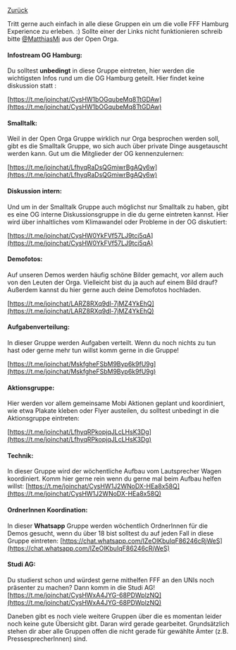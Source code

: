[Zurück](../README.md)

Tritt gerne auch einfach in alle diese Gruppen ein um die volle FFF Hamburg Experience zu erleben. :)
Sollte einer der Links nicht funktionieren schreib bitte [@MatthiasMi](https://t.me/MatthiasMi) aus der Open Orga. 

#### Infostream OG Hamburg:
Du solltest **unbedingt** in diese Gruppe eintreten, hier werden die wichtigsten Infos rund um die OG Hamburg geteilt. Hier findet keine diskussion statt :

[https://t.me/joinchat/CysHW1bOGqubeMq8TtGDAw](https://t.me/joinchat/CysHW1bOGqubeMq8TtGDAw)

#### Smalltalk:
Weil in der Open Orga Gruppe wirklich nur Orga besprochen werden soll, gibt es die Smalltalk Gruppe, wo sich auch über private Dinge ausgetauscht werden kann. Gut um die Mitglieder der OG kennenzulernen:

[https://t.me/joinchat/LfhyqRaDsQGmiwrBgAQy6w](https://t.me/joinchat/LfhyqRaDsQGmiwrBgAQy6w)

#### Diskussion intern:
Und um in der Smalltalk Gruppe auch möglichst nur Smalltalk zu haben, gibt es eine OG interne Diskussionsgruppe in die du gerne eintreten kannst. Hier wird über inhaltliches vom Klimawandel oder Probleme in der OG diskutiert:

[https://t.me/joinchat/CysHW0YkFVf57LJ9tci5qA](https://t.me/joinchat/CysHW0YkFVf57LJ9tci5qA)

#### Demofotos:
Auf unseren Demos werden häufig schöne Bilder gemacht, vor allem auch von den Leuten der Orga. Vielleicht bist du ja auch auf einem Bild drauf? Außerdem kannst du hier gerne auch deine Demofotos hochladen.

[https://t.me/joinchat/LARZ8RXq9dl-7jMZ4YkEhQ](https://t.me/joinchat/LARZ8RXq9dl-7jMZ4YkEhQ)


#### Aufgabenverteilung:
In dieser Gruppe werden Aufgaben verteilt. Wenn du noch nichts zu tun hast oder gerne mehr tun willst komm gerne in die Gruppe!

[https://t.me/joinchat/MskfgheFSbM9Byp6k9fU9g](https://t.me/joinchat/MskfgheFSbM9Byp6k9fU9g)

#### Aktionsgruppe:
Hier werden vor allem gemeinsame Mobi Aktionen geplant und koordiniert, wie etwa Plakate kleben oder Flyer austeilen, du solltest unbedingt in die Aktionsgruppe eintreten: 

[https://t.me/joinchat/LfhyqRPkopjqJLcLHsK3Dg](https://t.me/joinchat/LfhyqRPkopjqJLcLHsK3Dg)

#### Technik:
In dieser Gruppe wird der wöchentliche Aufbau vom Lautsprecher Wagen koordiniert. Komm hier gerne rein wenn du gerne mal beim Aufbau helfen willst: [https://t.me/joinchat/CysHW1J2WNoDX-HEa8x58Q](https://t.me/joinchat/CysHW1J2WNoDX-HEa8x58Q)

#### OrdnerInnen Koordination:
In dieser **Whatsapp** Gruppe werden wöchentlich OrdnerInnen für die Demos gesucht, wenn du über 18 bist solltest du auf jeden Fall in diese Gruppe eintreten:
[https://chat.whatsapp.com/IZeOlKbuIqF86246cRjWeS](https://chat.whatsapp.com/IZeOlKbuIqF86246cRjWeS)

#### Studi AG:
Du studierst schon und würdest gerne mithelfen FFF an den UNIs noch präsenter zu machen? Dann komm in die Studi AG! 
[https://t.me/joinchat/CysHWxA4JYG-68PDWplzNQ](https://t.me/joinchat/CysHWxA4JYG-68PDWplzNQ)

Daneben gibt es noch viele weitere Gruppen über die es momentan leider noch keine gute Übersicht gibt. Daran wird gerade gearbeitet. 
Grundsätzlich stehen dir aber alle Gruppen offen die nicht gerade für gewählte Ämter (z.B. PressesprecherInnen) sind. 